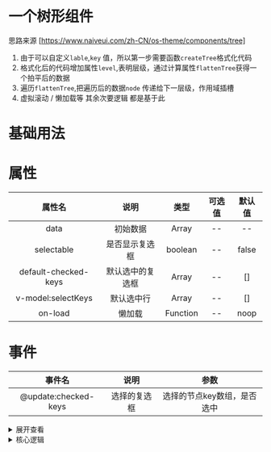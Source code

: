 # 一个树形组件

思路来源 [https://www.naiveui.com/zh-CN/os-theme/components/tree]

1.  由于可以自定义`lable`,`key` 值，所以第一步需要函数`createTree`格式化代码
2.  格式化后的代码增加属性`level`,表明层级，通过计算属性`flattenTree`获得一个拍平后的数据
3.  遍历`flattenTree`,把遍历后的数据`node` 传递给下一层级，作用域插槽
4.  虚拟滚动 / 懒加载等 其余次要逻辑 都是基于此

# 基础用法

<myTree></myTree>

<script setup>
  import myTree from "../../../src/components/tree/index.vue" 
</script>

# 属性

|        属性名        |       说明       |   类型   | 可选值 | 默认值 |
| :------------------: | :--------------: | :------: | :----: | :----: |
|         data         |     初始数据     |  Array   |   --   |   --   |
|      selectable      |  是否显示复选框  | boolean  |   --   | false  |
| default-checked-keys | 默认选中的复选框 |  Array   |   --   |   []   |
|  v-model:selectKeys  |    默认选中行    |  Array   |   --   |   []   |
|       on-load        |      懒加载      | Function |   --   |  noop  |
# 事件
|        事件名        |     说明     |            参数             |
| :------------------: | :----------: | :-------------------------: |
| @update:checked-keys | 选择的复选框 | 选择的节点key数组，是否选中 |


<details>

<summary>展开查看</summary>

```vue
<template>
  <div class="m-20 border">
    <Tree
      :data="data"
      v-model:selectKeys="model"
      selectable
      multiple
      checkable
      cascade
      :default-checked-keys="defaultCheckedKeys"
      :on-load="handleLoad"
      @update:checked-keys="updateCheckedKeys"
    >
      <!--虚拟加载 :on-load="handleLoad" -->
      <template #default="{ node }">
        {{ node.label }}
      </template>
    </Tree>
  </div>
</template>
<script lang="ts" setup>
import Tree from "./tree.vue";
import { onMounted, ref, computed, reactive, watch } from "vue";
import { Key, TreeOption, TreeNode } from "./types";
// vitepress 不可以使用
// defineOptions({
//   name: "myTree",
// });

const defaultCheckedKeys = ref<Key[]>(["40"]);
const updateCheckedKeys = (node, val) => {
  defaultCheckedKeys.value = val;
};
const model = ref<Key[]>(["40", "4130"]);

// 懒加载
function handleLoad(node: TreeOption) {
  return new Promise<TreeOption[]>(resolve => {
    setTimeout(() => {
      resolve([
        {
          key: node.key + nextLabel(node.label) + Math.random(),
          label: nextLabel(),
          children: [],
          isLeaf: false,
        },
      ]);
    }, 1000);
  });
}

const data = createData();

function createData(level = 4, baseKey = ""): TreeOption[] {
  if (!level) return [];
  return Array.from({ length: level }, (_, index) => {
    const key = "" + baseKey + level + index;
    const label = createLabel(level);
    return {
      label,
      key,
      children: createData(level - 1, key),
    };
  });
}

function createLabel(level: number): string {
  if (level === 4) return "道生一";
  if (level === 3) return "一生二";
  if (level === 2) return "二生三";
  if (level === 1) return "三生万物";
  return "";
}

function nextLabel(currentLabel?: Key): string {
  if (!currentLabel) return "虚拟道生一";
  if (currentLabel === "道生一") return "一生二";
  if (currentLabel === "一生二") return "二生三";
  if (currentLabel === "二生三") {
    return "三生万物";
  }
  if (currentLabel === "三生万物") {
    return "Out of Tao, One is born";
  }
  return "";
}
</script>
```

</details>

<details >
<summary>核心逻辑</summary>

## 1. 形成一个通用的数据结构

```ts {37-46}
// 初始数据
let data = [
   {
       "userLabelName": "道生一",
       "userKey": "40",
       "children": [
           {
               "userLabelName": "一生二",
               "userKey": "4030",
               "children": []
           }
       ]
   },
   {
       "userLabelName": "道生一",
       "userKey": "41",
       "children": [
           {
               "userLabelName": "一生二",
               "userKey": "4130",
               "children": []
           }
       ]
   }
]
// 用户传递的 lable / key, 是一个 props
let props= {
 label = 'userLabelName',
 key = 'userKey';
}
// 需要格式化为一个固定字段的数据结构，由于是不确定层级结构，使用递归
// 返回一个 固定结构为 { label,key,children } 的数据结构
function createTree(data: TreeOption[], parent?: TreeNode): TreeNode[] {
 function traversal(data, parent: TreeNode | null = null) {
   return data.map(node => {

     const children = treeOptions.getChildren(node || []);
     const treeNode: TreeNode = {
       key: treeOptions.getKey(node),
       label: treeOptions.getLabel(node),
       children: [],
     };
     if (children.length > 0) {
       treeNode.children = traversal(node.children, treeNode);
     }

     return treeNode;
   });
 }
 const result: TreeNode[] = traversal(data, parent);
 return result;
}

let tree  = createTree(data)
// 格式化后的数据
// tree = [
//    {
//        "key": "40",
//        "label": "道生一",
//        "children": [
//            {
//                "key": "4030",
//                "label": "一生二",
//                "children": [],
//            }
//        ],
//    },
//    {
//        "key": "41",
//        "label": "道生一",
//        "children": [
//            {
//                "key": "4130",
//                "label": "一生二",
//                "children": [],
//            }
//        ],
//    }
// ]

// 使用 `treeOptions`
let treeOptions = {
 getKey(node:TreeNode){
   return node[props.key]
 },
 getLabel(node:TreeNode){
   return node[props.label]
 }
}
```

## 2. 扁平化数据结构

```ts{12-26}
//  要默认展开的数据,假设展开40
let expandKeysSet = new Set(["40"]);

const flattenTree = function () {
  let expandKeys = expandKeysSet;
  // 结果集
  let flattenNodes: TreeNode[] = [];
  let nodes = tree || [];
  let stack: TreeNode[] = [];

  // 深度优先
  for (let i = nodes.length - 1; i >= 0; i--) {
    stack.push(nodes[i]);
  }

  while (stack.length) {
    let node = stack.pop();
    if (!node) continue;
    flattenNodes.push(node);
    if (expandKeys.has(node.key)) {
      const children = node.children;
      for (let i = children.length - 1; i >= 0; i--) {
        stack.push(children[i]);
      }
    }
  }
  return flattenNodes;
};

//  flattenNodes = [
//   {
//     key: "40",
//     label: "道生一",
//     children: [{ key: "4030", label: "一生二", children: [] }],
//   },
//   { key: "4030", label: "一生二", children: [] },
//   {
//     key: "41",
//     label: "道生一",
//     children: [{ key: "4130", label: "一生二", children: [] }],
//   },
// ];
```

## 层级问题

> 如果数据都是平行的话，怎么设置层级？需要`level` 属性  
> 还需要设置子元素的选择，改变父元素的状态，需要`parentKey`属性记录当前的父级元素
> 完整的 `createTree` 结构

```ts {11-12}
function createTree(data: TreeOption[], parent?: TreeNode): TreeNode[] {
  function traversal(data, parent: TreeNode | null = null) {
    return data.map(node => {
      const children = treeOptions.getChildren(node || []);
      const treeNode: TreeNode = {
        key: treeOptions.getKey(node),
        label: treeOptions.getLabel(node),
        children: [],
        rowNode: node,
        isLeaf: node.isLeaf ?? children.length,
        level: parent ? parent.level + 1 : 0,
        parentKey: parent?.key,
      };
      if (children.length > 0) {
        treeNode.children = traversal(node.children, treeNode);
      }
      return treeNode;
    });
  }
  const result: TreeNode[] = traversal(data, parent);
  return result;
}
```

## 一些 ts 类型

```ts
interface TreeNode extends Required<TreeOption> {
  level: number;
  rowNode: TreeOption;
  children: TreeNode[];
  isLeaf: boolean;
  parentKey: Key | undefined;
}

interface TreeOption {
  label?: string;
  key?: string;
  children?: TreeOption[];
  isLeaf?: boolean;
  [key: string]: unknown;
}

type R<T> = Required<T>;

type F<T, V> = {
  [K in keyof T as T[K] extends V ? K : never]: K;
};

type C<T extends object, V> = {
  [K in keyof F<T, V>]: K;
}[keyof F<T, V>];

// 从 TreeOption 获取 类型为 string 的 key的联合类型，没什么卵用
type J = C<R<TreeOption>, string>; // 'label' | 'key'
```

</details>
